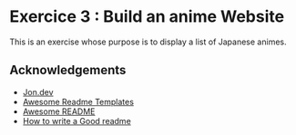 # Exercice 3 : Build an anime Website

This is an exercise whose purpose is to display a list of Japanese animes.

## Acknowledgements

- [Jon.dev](http://www.portfolio.jon-dev.fr/site//)
- [Awesome Readme Templates](https://awesomeopensource.com/project/elangosundar/awesome-README-templates)
- [Awesome README](https://github.com/matiassingers/awesome-readme)
- [How to write a Good readme](https://bulldogjob.com/news/449-how-to-write-a-good-readme-for-your-github-project)
